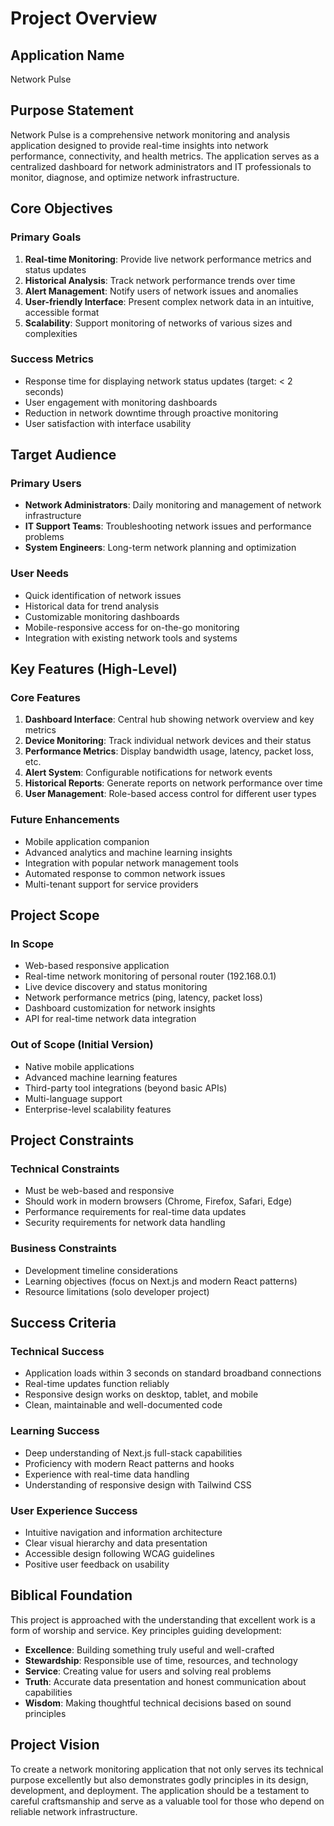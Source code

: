 # Project Overview

## Application Name

Network Pulse

## Purpose Statement

Network Pulse is a comprehensive network monitoring and analysis application designed to provide real-time insights into network performance, connectivity, and health metrics. The application serves as a centralized dashboard for network administrators and IT professionals to monitor, diagnose, and optimize network infrastructure.

## Core Objectives

### Primary Goals

1. **Real-time Monitoring**: Provide live network performance metrics and status updates
2. **Historical Analysis**: Track network performance trends over time
3. **Alert Management**: Notify users of network issues and anomalies
4. **User-friendly Interface**: Present complex network data in an intuitive, accessible format
5. **Scalability**: Support monitoring of networks of various sizes and complexities

### Success Metrics

- Response time for displaying network status updates (target: < 2 seconds)
- User engagement with monitoring dashboards
- Reduction in network downtime through proactive monitoring
- User satisfaction with interface usability

## Target Audience

### Primary Users

- **Network Administrators**: Daily monitoring and management of network infrastructure
- **IT Support Teams**: Troubleshooting network issues and performance problems
- **System Engineers**: Long-term network planning and optimization

### User Needs

- Quick identification of network issues
- Historical data for trend analysis
- Customizable monitoring dashboards
- Mobile-responsive access for on-the-go monitoring
- Integration with existing network tools and systems

## Key Features (High-Level)

### Core Features

1. **Dashboard Interface**: Central hub showing network overview and key metrics
2. **Device Monitoring**: Track individual network devices and their status
3. **Performance Metrics**: Display bandwidth usage, latency, packet loss, etc.
4. **Alert System**: Configurable notifications for network events
5. **Historical Reports**: Generate reports on network performance over time
6. **User Management**: Role-based access control for different user types

### Future Enhancements

- Mobile application companion
- Advanced analytics and machine learning insights
- Integration with popular network management tools
- Automated response to common network issues
- Multi-tenant support for service providers

## Project Scope

### In Scope

- Web-based responsive application
- Real-time network monitoring of personal router (192.168.0.1)
- Live device discovery and status monitoring
- Network performance metrics (ping, latency, packet loss)
- Dashboard customization for network insights
- API for real-time network data integration

### Out of Scope (Initial Version)

- Native mobile applications
- Advanced machine learning features
- Third-party tool integrations (beyond basic APIs)
- Multi-language support
- Enterprise-level scalability features

## Project Constraints

### Technical Constraints

- Must be web-based and responsive
- Should work in modern browsers (Chrome, Firefox, Safari, Edge)
- Performance requirements for real-time data updates
- Security requirements for network data handling

### Business Constraints

- Development timeline considerations
- Learning objectives (focus on Next.js and modern React patterns)
- Resource limitations (solo developer project)

## Success Criteria

### Technical Success

- Application loads within 3 seconds on standard broadband connections
- Real-time updates function reliably
- Responsive design works on desktop, tablet, and mobile
- Clean, maintainable and well-documented code

### Learning Success

- Deep understanding of Next.js full-stack capabilities
- Proficiency with modern React patterns and hooks
- Experience with real-time data handling
- Understanding of responsive design with Tailwind CSS

### User Experience Success

- Intuitive navigation and information architecture
- Clear visual hierarchy and data presentation
- Accessible design following WCAG guidelines
- Positive user feedback on usability

## Biblical Foundation

This project is approached with the understanding that excellent work is a form of worship and service. Key principles guiding development:

- **Excellence**: Building something truly useful and well-crafted
- **Stewardship**: Responsible use of time, resources, and technology
- **Service**: Creating value for users and solving real problems
- **Truth**: Accurate data presentation and honest communication about capabilities
- **Wisdom**: Making thoughtful technical decisions based on sound principles

## Project Vision

To create a network monitoring application that not only serves its technical purpose excellently but also demonstrates godly principles in its design, development, and deployment. The application should be a testament to careful craftsmanship and serve as a valuable tool for those who depend on reliable network infrastructure.
